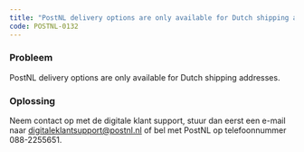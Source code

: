 ```yaml
---
title: "PostNL delivery options are only available for Dutch shipping addresses."
code: POSTNL-0132
---
```



<p><h3>Probleem</h3></p><p>PostNL delivery options are only available for Dutch shipping addresses.</p><p><h3>Oplossing</h3></p><p>Neem contact op met de digitale klant support, stuur dan eerst een e-mail naar <a href="mailto:digitaleklantsupport@postnl.nl" class="external-link" rel="nofollow">digitaleklantsupport@postnl.nl</a> of bel met PostNL op telefoonnummer 088-2255651.</p>
